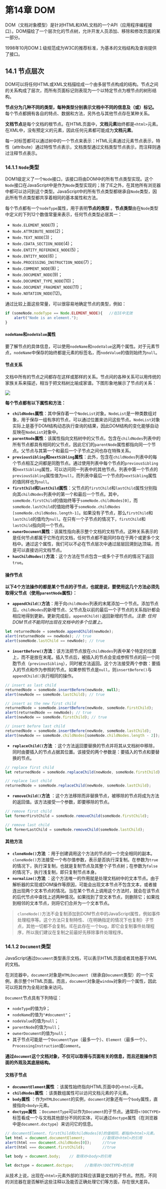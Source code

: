 # 第14章 DOM

DOM（文档对象模型）是针对HTML和XML文档的一个API（应用程序编程接口）。DOM描绘了一个层次化的节点树，允许开发人员添加、移除和修改页面的某一部分。

1998年10月DOM１级规范成为W3C的推荐标准，为基本的文档结构及查询提供了接口。

## 14.1 节点层次

DOM可以将任何HTML或XML文档描绘成一个由多层节点构成的结构。节点之间的关系构成了层次，而所有页面标记则表现为一个以特定节点为根节点的树形结构。

**节点分为几种不同的类型，每种类型分别表示文档中不同的信息及（或）标记。** 每个节点都拥有各自的特点、数据和方法，另外也与其他节点存在某种关系。

**文档节点**是每个文档的根节点。在HTML页面中，**文档元素**始终都是`<html>`元素。在XML中，没有预定义的元素，因此任何元素都可能成为**文档元素**。

每一对标签都可以通过树中的一个节点来表示：HTML元素通过元素节点表示，特性（attribute）通过特性节点表示，文档类型通过文档类型节点表示，而注释则通过注释节点表示。

### 14.1.1 `Node`类型

DOM1级定义了一个`Node`接口，该接口将由DOM中的所有节点类型实现。这个`Node`接口在JavaScript中是作为`Node`类型实现的；除了IE之外，在其他所有浏览器中都可以访问到这个类型。JavaScript中的所有节点类型都继承自`Node`类型，因此所有节点类型都共享着相同的基本属性和方法。

每个节点都有一个`nodeType`属性，用于表明**节点的类型** 。**节点类型**由在`Node`类型中定义的下列12个数值常量来表示，任何节点类型必居其一：

- `Node.ELEMENT_NODE`(1)；
- `Node.ATTRIBUTE_NODE`(2)；
- `Node.TEXT_NODE`(3)；
- `Node.CDATA_SECTION_NODE`(4)；
- `Node.ENTITY_REFERENCE_NODE`(5)；
- `Node.ENTITY_NODE`(6)；
- `Node.PROCESSING_INSTRUCTION_NODE`(7)；
- `Node.COMMENT_NODE`(8)；
- `Node.DOCUMENT_NODE`(9)；
- `Node.DOCUMENT_TYPE_NODE`(10)；
- `Node.DOCUMENT_FRAGMENT_NODE`(11)；
- `Node.NOTATION_NODE`(12)。

通过比较上面这些常量，可以很容易地确定节点的类型，例如：

```js
if (someNode.nodeType == Node.ELEMENT_NODE){   //在IE中无效
    alert("Node is an element.");
}
```

#### `nodeName`和`nodeValue`属性

要了解节点的具体信息，可以使用`nodeName`和`nodeValue`这两个属性。对于元素节点，`nodeName`中保存的始终都是元素的标签名，而`nodeValue`的值则始终为`null`。

#### 节点关系

文档中所有的节点之间都存在这样或那样的关系。节点间的各种关系可以用传统的家族关系来描述，相当于把文档树比喻成家谱。下图形象地展示了节点的关系：

![](_static/images/Chapter14-The_Document_Object_Model..assets/13.d10z.02.png)

**每个节点都有以下属性和方法：**

- **`childNodes`属性**：其中保存着一个`NodeList`对象。`NodeList`是一种类数组对象，用于保存一组有序的节点，可以通过位置来访问这些节点。`NodeList`对象实际上是基于DOM结构动态执行查询的结果，因此DOM结构的变化能够自动反映在`NodeList`对象中。
- **`parentNode`属性**：该属性指向文档树中的父节点。包含在`childNodes`列表中的所有节点都具有相同的父节点，因此它们的`parentNode`属性都指向同一个节点。父节点与其第一个和最后一个子节点之间也存在特殊关系。
- **`previousSibling`和`nextSibling`属性**：此外，包含在`childNodes`列表中的每个节点相互之间都是同胞节点。通过使用列表中每个节点的`previousSibling`和`nextSibling`属性，可以访问同一列表中的其他节点。列表中第一个节点的`previousSibling`属性值为`null`，而列表中最后一个节点的`nextSibling`属性的值同样也为`null`。
- **`firstChild`和`lastChild`属性**：父节点的`firstChild`和`lastChild`属性分别指向其`childNodes`列表中的第一个和最后一个节点。其中，`someNode.firstChild`的值始终等于`someNode.childNodes[0]`，而`someNode.lastChild`的值始终等于`someNode.childNodes [someNode.childNodes.length-1]`。如果没有子节点，那么`firstChild`和`lastChild`的值均为`null`。在只有一个子节点的情况下，`firstChild`和`lastChild`指向同一个节点。
- **`ownerDocument`属性**：该属性指向表示整个文档的文档节点。这种关系表示的是任何节点都属于它所在的文档，任何节点都不能同时存在于两个或更多个文档中。通过这个属性，我们可以不必在节点层次中通过层层回溯到达顶端，而是可以直接访问文档节点。
- **`hasChildNodes()`方法**：这个方法在节点包含一或多个子节点的情况下返回`true`。

#### 操作节点

**以下4个方法操作的都是某个节点的子节点，也就是说，要使用这几个方法必须先取得父节点（使用`parentNode`属性）：**

- **`appendChild()`方法**：用于向`childNodes`列表的末尾添加一个节点。添加节点后，`childNodes`的新增节点、父节点及以前的最后一个子节点的关系指针都会相应地得到更新。更新完成后，`appendChild()`返回新增的节点。*注意: 任何DOM节点不能同时出现在文档中的多个位置上。*

```js
let returnedNode = someNode.appendChild(newNode);
alert(returnedNode == newNode); // true
alert(someNode.lastChild == newNode); // true
```

- **`insertBefore()`方法**：该方法把节点放在`childNodes`列表中某个特定的位置上，而不是放在末尾。插入节点后，被插入的节点会变成参照节点的前一个同胞节点（`previousSibling`），同时被方法返回。这个方法接受两个参数：要插入的节点和作为参照的节点。如果参照节点是`null`，则`insertBefore()`与`appendChild()`执行相同的操作。

```js
// insert as last child
returnedNode = someNode.insertBefore(newNode, null);
alert(newNode == someNode.lastChild); // true

// insert as the new first child
returnedNode = someNode.insertBefore(newNode, someNode.firstChild);
alert(returnedNode == newNode); // true
alert(newNode == someNode.firstChild); // true

// insert before last child
returnedNode = someNode.insertBefore(newNode, someNode.lastChild);
alert(newNode == someNode.childNodes[someNode.childNodes.length - 2]); // true
```

- **`replaceChild()`方法** ：这个方法返回要替换的节点并将其从文档树中移除，同时由要插入的节点占据其位置。该接受的两个参数是：要插入的节点和要替换的节点。

```js
// replace first child
let returnedNode = someNode.replaceChild(newNode, someNode.firstChild);

// replace last child
returnedNode = someNode.replaceChild(newNode, someNode.lastChild);
```

- **`removeChild()`方法** ：这个方法移除而非替换节点，被移除的节点将成为方法的返回值。该方法接受一个参数，即要移除的节点。

```js
// remove first child
let formerFirstChild = someNode.removeChild(someNode.firstChild);

// remove last child
let formerLastChild = someNode.removeChild(someNode.lastChild);
```

#### 其他方法

- **`cloneNode()`方法** ：用于创建调用这个方法的节点的一个完全相同的副本。`cloneNode()`方法接受一个布尔值参数，表示是否执行深复制。在参数为`true`的情况下，执行深复制，也就是复制节点及其整个子节点树；在参数为`false`的情况下，执行浅复制，即只复制节点本身。
- **`normalize()`方法** ：这个方法唯一的作用就是处理文档树中的文本节点。由于解析器的实现或DOM操作等原因，可能会出现文本节点不包含文本，或者接连出现两个文本节点的情况。当在某个节点上调用这个方法时，就会在该节点的后代节点中查找上述两种情况。如果找到了空文本节点，则删除它；如果找到相邻的文本节点，则将它们合并为一个文本节点。

> `cloneNode()`方法不会复制添加到DOM节点中的JavaScript属性，例如事件处理程序等。这个方法只复制特性、（在明确指定的情况下也复制）子节点，其他一切都不会复制。IE在此存在一个bug，即它会复制事件处理程序，所以我们建议在复制之前最好先移除事件处理程序。



### 14.1.2 `Document`类型

JavaScript通过`Document`类型表示文档，可以表示HTML页面或者其他基于XML的文档。

在浏览器中，`document`对象是`HTMLDocument`（继承自`Document`类型）的一个实例，表示整个HTML页面。而且，`document`对象是`window`对象的一个属性，因此可以将其作为全局对象来访问。

`Document`节点具有下列特征：

- `nodeType`的值为9；
- `nodeName`的值为`"#document"`；
- `nodeValue`的值为`null`；
- `parentNode`的值为`null`；
- `ownerDocument`的值为`null`；
- 其子节点可能是一个`DocumentType`（最多一个）、`Element`（最多一个）、`ProcessingInstruction`或`Comment`。

**通过`document`这个文档对象，不仅可以取得与页面有关的信息，而且还能操作页面的外观及其底层结构。**

#### 文档子节点

- **`documentElement`属性** ：该属性始终指向HTML页面中的`<html>`元素。
- **`childNodes`属性** ：该类数组属性可以访问文档元素的子元素。
- **`body`属性** ：作为`HTMLDocument`的实例，`document`对象还有一个`body`属性，直接指向`<body>`元素。
- **`doctype`属性** ：`DocumentType`可以作为`Document`的子节点。通常将`<!DOCTYPE>`标签看成一个与文档其他部分不同的实体，可以通过`doctype`属性（在浏览器中是`document.doctype`）来访问它的信息。

```js
// documentElement、firstChild和childNodes[0]的值相同，都指向<html>元素。
let html = document.documentElement;        //取得对<html>的引用
alert(html === document.childNodes[0]);     //true
alert(html === document.firstChild);        //true
```

```js
let body = document.body;    // 取得对<body>的引用
```

```js
let doctype = document.doctype;     //取得对<!DOCTYPE>的引用
```

从技术上说，出现在`<html>`元素外部的注释应该算是文档的子节点。然而，不同的浏览器在是否解析这些注释以及能否正确处理它们等方面，存在很大差异。